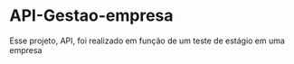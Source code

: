 # API-Gestao-empresa
 Esse projeto, API, foi realizado em função de um teste de estágio em uma empresa

